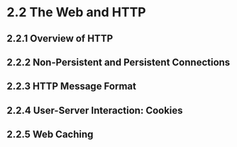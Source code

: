 # 2.2 The Web and HTTP

## 2.2.1 Overview of HTTP


## 2.2.2 Non-Persistent and Persistent Connections


## 2.2.3 HTTP Message Format


## 2.2.4 User-Server Interaction: Cookies


## 2.2.5 Web Caching 